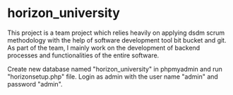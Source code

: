 # horizon_university
This project is a team project which relies heavily on applying dsdm scrum methodology with the help of software development tool bit bucket and git. As part of the team, I mainly work on the development of backend processes and functionalities of the entire software.

Create new database named "horizon_university" in phpmyadmin and run "horizonsetup.php" file. Login as admin with the user name "admin" and password "admin".
